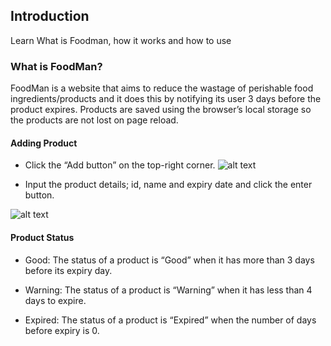 ## Introduction

Learn What is Foodman, how it works and how to use


### What is FoodMan?


FoodMan is a website that aims to reduce the wastage of perishable food ingredients/products and it does this by notifying its user 3 days before the product expires. Products are saved using the browser’s local storage so the products are not lost on page reload. 


#### Adding Product

* Click the “Add button” on the top-right corner.
![alt text](https://drive.google.com/file/d/1zBlxSSnUr8rmmjvynSid5wRhwXght5Ok/view?usp=sharing)

* Input the product details; id, name and expiry date and click the enter button.

![alt text](https://drive.google.com/file/d/1eEJpJaVO8p4LpkUdlPffWRnuiU9DIbr8/view?usp=sharing)

#### Product Status

* Good:  The status of a product is “Good” when it has more than 3 days before its expiry day.

* Warning: The status of a product is “Warning” when it has less than 4 days to expire.

* Expired: The status of a product is “Expired” when the number of days before expiry is 0.


####  

